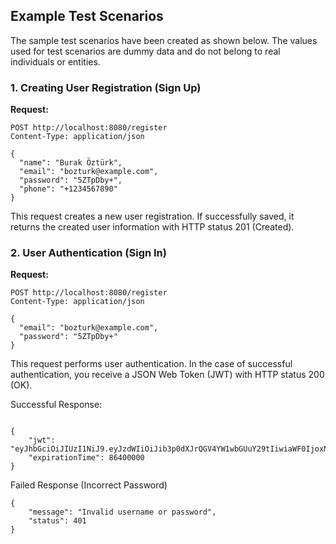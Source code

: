 ## Example Test Scenarios

The sample test scenarios have been created as shown below. The values used for test scenarios are dummy data and do not belong to real individuals or entities.

### 1. Creating User Registration (Sign Up)

**Request:**

```http
POST http://localhost:8080/register
Content-Type: application/json

{
  "name": "Burak Öztürk",
  "email": "bozturk@example.com",
  "password": "5ZTpDby+",
  "phone": "+1234567890"
}
```
This request creates a new user registration. If successfully saved, it returns the created user information with HTTP status 201 (Created).


### 2. User Authentication (Sign In)

**Request:**

```http
POST http://localhost:8080/register
Content-Type: application/json

{
  "email": "bozturk@example.com",
  "password": "5ZTpDby+"
}
```

This request performs user authentication. In the case of successful authentication, you receive a JSON Web Token (JWT) with HTTP status 200 (OK).

Successful Response:

```http

{
    "jwt": "eyJhbGciOiJIUzI1NiJ9.eyJzdWIiOiJib3p0dXJrQGV4YW1wbGUuY29tIiwiaWF0IjoxNzAyOTMyMzQxLCJleHAiOjE3MDI5MzQxNDF9.z0l66kR4o6SMjQzyvgFzEyYISVJ2kMwSqJRj5RNCEUQ",
    "expirationTime": 86400000
}
```

Failed Response (Incorrect Password)
```http
{
    "message": "Invalid username or password",
    "status": 401
}
```



